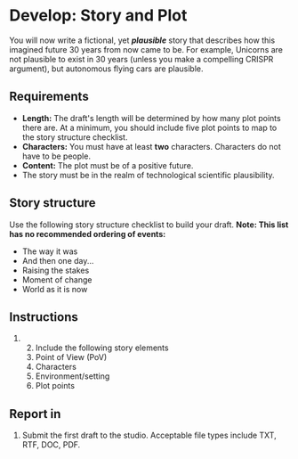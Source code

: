 # Develop: Story and Plot

You will now write a fictional, yet _**plausible**_ story that describes how this imagined future 30 years from now came to be. For example, Unicorns are not plausible to exist in 30 years \(unless you make a compelling CRISPR argument\), but autonomous flying cars are plausible.

## Requirements

* **Length:** The draft's length will be determined by how many plot points there are. At a minimum, you should include five plot points to map to the story structure checklist.
* **Characters:** You must have at least **two** characters. Characters do not have to be people.
* **Content:** The plot must be of a positive future.
* The story must be in the realm of technological scientific plausibility.

## Story structure

Use the following story structure checklist to build your draft. **Note: This list has no recommended ordering of events:**

* The way it was
* And then one day...
* Raising the stakes
* Moment of change
* World as it is now

## Instructions

1. 2. Include the following story elements
   1. Point of View \(PoV\)
   2. Characters
   3. Environment/setting
   4. Plot points

## Report in

1. Submit the first draft to the studio. Acceptable file types include TXT, RTF, DOC, PDF.



